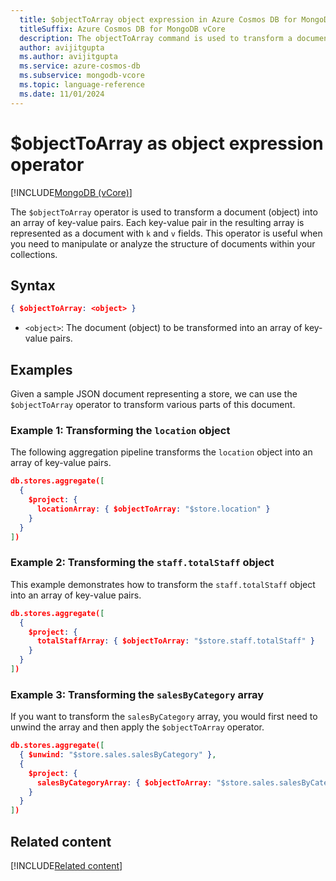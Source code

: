 ```yaml
---
  title: $objectToArray object expression in Azure Cosmos DB for MongoDB vCore
  titleSuffix: Azure Cosmos DB for MongoDB vCore
  description: The objectToArray command is used to transform a document (object) into an array of key-value pairs.
  author: avijitgupta
  ms.author: avijitgupta
  ms.service: azure-cosmos-db
  ms.subservice: mongodb-vcore
  ms.topic: language-reference
  ms.date: 11/01/2024
---
```


# $objectToArray as object expression operator

[!INCLUDE[MongoDB (vCore)](~/reusable-content/ce-skilling/azure/includes/cosmos-db/includes/appliesto-mongodb-vcore.md)]

The `$objectToArray` operator is used to transform a document (object) into an array of key-value pairs. Each key-value pair in the resulting array is represented as a document with `k` and `v` fields. This operator is useful when you need to manipulate or analyze the structure of documents within your collections.

## Syntax

```json
{ $objectToArray: <object> }
```

- `<object>`: The document (object) to be transformed into an array of key-value pairs.

## Examples

Given a sample JSON document representing a store, we can use the `$objectToArray` operator to transform various parts of this document.

### Example 1: Transforming the `location` object

The following aggregation pipeline transforms the `location` object into an array of key-value pairs.

```json
db.stores.aggregate([
  {
    $project: {
      locationArray: { $objectToArray: "$store.location" }
    }
  }
])
```

### Example 2: Transforming the `staff.totalStaff` object

This example demonstrates how to transform the `staff.totalStaff` object into an array of key-value pairs.

```json
db.stores.aggregate([
  {
    $project: {
      totalStaffArray: { $objectToArray: "$store.staff.totalStaff" }
    }
  }
])
```

### Example 3: Transforming the `salesByCategory` array

If you want to transform the `salesByCategory` array, you would first need to unwind the array and then apply the `$objectToArray` operator.

```json
db.stores.aggregate([
  { $unwind: "$store.sales.salesByCategory" },
  {
    $project: {
      salesByCategoryArray: { $objectToArray: "$store.sales.salesByCategory" }
    }
  }
])
```

## Related content

[!INCLUDE[Related content](../includes/related-content.md)]